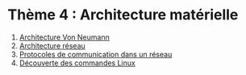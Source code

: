 # Thème 4 : Architecture matérielle

1. [Architecture Von Neumann](./4.1_Architecture_Von_Neumann/cours.md)
2. [Architecture réseau](./4.2_Architecture_reseau/cours.md)
3. [Protocoles de communication dans un réseau](./4.3_Protocoles_de_communication/cours.md)
4. [Découverte des commandes Linux](./4.4_Decouverte_des_commandes_Linux/cours.md)